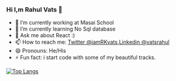 ### Hi I,m Rahul Vats  👋

- 🔭 I’m currently working at Masai School
- 🌱 I’m currently learning No Sql database
- 💬 Ask me about React :) 
- 📫 How to reach me: [Twitter @iamRKvats](https://twitter.com/iamRkvats),[Linkedin @vatsrahul](https://www.linkedin.com/in/vatsrahul/)
- 😄 Pronouns: He/His
- ⚡ Fun fact: i start code with some of my beautiful tracks.

[![Top Langs](https://github-readme-stats.vercel.app/api/top-langs/?username=vatsrahul79&langs_count=8)](https://github.com/vatsrahul79/github-readme-stats)

